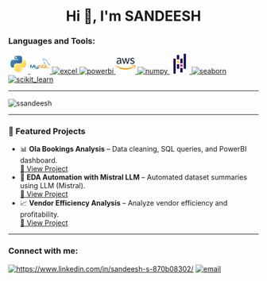 <h1 align="center">Hi 👋, I'm SANDEESH</h1>

<h3 align="left">Languages and Tools:</h3>
<p align="left">

  <!-- Python -->
  <a href="https://www.python.org" target="_blank" rel="noreferrer">
    <img src="https://raw.githubusercontent.com/devicons/devicon/master/icons/python/python-original.svg" alt="python" width="40" height="40"/>
  </a>

  <!-- MySQL -->
  <a href="https://www.mysql.com/" target="_blank" rel="noreferrer">
    <img src="https://raw.githubusercontent.com/devicons/devicon/master/icons/mysql/mysql-original-wordmark.svg" alt="mysql" width="40" height="40"/>
  </a>

  <!-- Excel -->
  <a href="https://www.microsoft.com/en-us/microsoft-365/excel" target="_blank" rel="noreferrer">
    <img src="https://img.icons8.com/color/48/000000/microsoft-excel-2019--v1.png" alt="excel" width="40" height="40"/>
  </a>

  <!-- Power BI -->
  <a href="https://powerbi.microsoft.com/" target="_blank" rel="noreferrer">
    <img src="https://upload.wikimedia.org/wikipedia/commons/c/cf/New_Power_BI_Logo.svg" alt="powerbi" width="40" height="40"/>
  </a>

  <!-- AWS -->
  <a href="https://aws.amazon.com" target="_blank" rel="noreferrer">
    <img src="https://raw.githubusercontent.com/devicons/devicon/master/icons/amazonwebservices/amazonwebservices-original-wordmark.svg" alt="aws" width="40" height="40"/>
  </a>

  <!-- NumPy -->
  <a href="https://numpy.org/" target="_blank" rel="noreferrer">
    <img src="https://upload.wikimedia.org/wikipedia/commons/1/1a/NumPy_logo.svg" alt="numpy" width="40" height="40"/>
  </a>

  <!-- Pandas -->
  <a href="https://pandas.pydata.org/" target="_blank" rel="noreferrer">
    <img src="https://raw.githubusercontent.com/devicons/devicon/master/icons/pandas/pandas-original.svg" alt="pandas" width="40" height="40"/>
  </a>

  <!-- Seaborn -->
  <a href="https://seaborn.pydata.org/" target="_blank" rel="noreferrer">
    <img src="https://seaborn.pydata.org/_images/logo-mark-lightbg.svg" alt="seaborn" width="40" height="40"/>
  </a>

  <!-- Scikit-learn -->
  <a href="https://scikit-learn.org/" target="_blank" rel="noreferrer">
    <img src="https://upload.wikimedia.org/wikipedia/commons/0/05/Scikit_learn_logo_small.svg" alt="scikit_learn" width="40" height="40"/>
  </a>

</p>

---

<img align="center" src="https://github-readme-streak-stats.herokuapp.com/?user=ssandeesh&" alt="ssandeesh" /></p>


---

### 📂 Featured Projects  
- 📊 **Ola Bookings Analysis** – Data cleaning, SQL queries, and PowerBI dashboard.  
  [🔗 View Project](https://github.com/SSandeesh/ola-bookings-analysis-sql-excel-powerbi)  
- 🤖 **EDA Automation with Mistral LLM** – Automated dataset summaries using LLM (Mistral).  
  [🔗 View Project](https://github.com/SSandeesh/EDA-Automation-with-Mistral-LLM)  
- 📈 **Vendor Efficiency Analysis** – Analyze vendor efficiency and profitability.  
  [🔗 View Project](https://github.com/SSandeesh/vendor-efficiency-analysis-python-sql-powerbi)  

---

<h3 align="left">Connect with me:</h3>
<p align="left">
<a href="https://linkedin.com/in/https://www.linkedin.com/in/sandeesh-s-870b08302/" target="blank"><img align="center" src="https://raw.githubusercontent.com/rahuldkjain/github-profile-readme-generator/master/src/images/icons/Social/linked-in-alt.svg" alt="https://www.linkedin.com/in/sandeesh-s-870b08302/" height="30" width="40" /></a>
<a href="mailto:sandeesh120@gmail.com" target="blank"><img align="center" src="https://images.icon-icons.com/1826/PNG/512/4202011emailgmaillogomailsocialsocialmedia-115677_115624.png" alt="email" height="30" width="40" />
</a>
</p>
